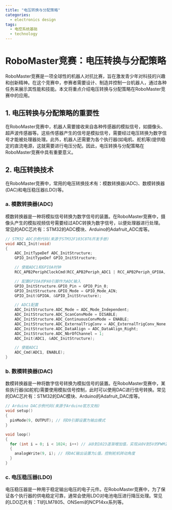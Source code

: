 ```yaml
---  
title: "电压转换与分配策略"  
categories:  
  - electronics design  
tags: 
  - 电控系统基础 
  - technology  
---  
```


# RoboMaster竞赛：电压转换与分配策略

RoboMaster竞赛是一项全球性的机器人对抗比赛，旨在激发青少年对科技的兴趣和创新精神。在这个竞赛中，参赛者需要设计、制造并控制一台机器人，通过各种任务来展示其性能和技能。本文将重点介绍电压转换与分配策略在RoboMaster竞赛中的应用。

## 1. 电压转换与分配策略的重要性

在RoboMaster竞赛中，机器人需要接收来自各种传感器的模拟信号，如摄像头、超声波传感器等。这些传感器产生的信号是模拟信号，需要经过电压转换为数字信号才能被处理器处理。此外，机器人还需要为各个执行器(如电机、舵机等)提供稳定的直流电源，这就需要进行电压分配。因此，电压转换与分配策略在RoboMaster竞赛中具有重要意义。

## 2. 电压转换技术

在RoboMaster竞赛中，常用的电压转换技术有：模数转换器(ADC)、数模转换器(DAC)和电压稳压器(LDO)等。

### a. 模数转换器(ADC)

模数转换器是一种将模拟信号转换为数字信号的装置。在RoboMaster竞赛中，摄像头产生的模拟视频信号需要经过ADC转换为数字信号，以便处理器进行处理。常见的ADC芯片有：STM32的ADC模块、Arduino的Adafruit_ADC库等。

```c
// STM32 ADC示例代码(来源于STM32F103C8T6开发手册)
void ADC1_Init(void)
{
    ADC_InitTypeDef ADC_InitStructure;
    GPIO_InitTypeDef GPIO_InitStructure;

    // 使能ADC1和GPIOA时钟
    RCC_APB2PeriphClockCmd(RCC_APB2Periph_ADC1 | RCC_APB2Periph_GPIOA, ENABLE);

    // 配置GPIOA的PA0引脚作为ADC输入
    GPIO_InitStructure.GPIO_Pin = GPIO_Pin_0;
    GPIO_InitStructure.GPIO_Mode = GPIO_Mode_AIN;
    GPIO_Init(GPIOA, &GPIO_InitStructure);

    // ADC1配置
    ADC_InitStructure.ADC_Mode = ADC_Mode_Independent;
    ADC_InitStructure.ADC_ScanConvMode = DISABLE;
    ADC_InitStructure.ADC_ContinuousConvMode = ENABLE;
    ADC_InitStructure.ADC_ExternalTrigConv = ADC_ExternalTrigConv_None;
    ADC_InitStructure.ADC_DataAlign = ADC_DataAlign_Right;
    ADC_InitStructure.ADC_NbrOfChannel = 1;
    ADC_Init(ADC1, &ADC_InitStructure);

    // 使能ADC1
    ADC_Cmd(ADC1, ENABLE);
}
```

### b. 数模转换器(DAC)

数模转换器是一种将数字信号转换为模拟信号的装置。在RoboMaster竞赛中，某些执行器(如舵机)需要使用模拟信号控制，此时可以使用DAC进行信号转换。常见的DAC芯片有：STM32的DAC模块、Arduino的Adafruit_DAC库等。

```c
// Arduino DAC示例代码(来源于Arduino官方文档)
void setup()
{
  pinMode(9, OUTPUT); // 将D9引脚设置为输出模式
}

void loop()
{
  for (int i = 0; i < 1024; i++) // 从0到1023逐渐增加值，实现从0V到5V的PWM波形控制舵机角度
  {
    analogWrite(9, i); // 将DAC输出设置为i值，控制舵机转动角度
  }
}
```

### c. 电压稳压器(LDO)

电压稳压器是一种用于稳定输出电压的电子元件。在RoboMaster竞赛中，为了保证各个执行器的供电稳定可靠，通常会使用LDO对电池电压进行降压处理。常见的LDO芯片有：TI的LM7805、ONSemi的NCP14xx系列等。 
